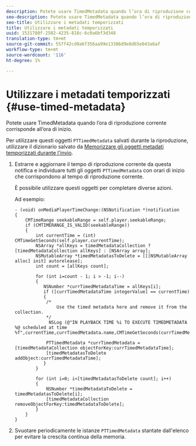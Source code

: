 ```yaml
---
description: Potete usare TimedMetadata quando l’ora di riproduzione corrente corrisponde all’ora di inizio.
seo-description: Potete usare TimedMetadata quando l’ora di riproduzione corrente corrisponde all’ora di inizio.
seo-title: Utilizzare i metadati temporizzati
title: Utilizzare i metadati temporizzati
uuid: 1531780f-2502-4235-818c-6c0a6bf3d348
translation-type: tm+mt
source-git-commit: 557f42cd9a6f356aa99e13386d9e8d65e043a6af
workflow-type: tm+mt
source-wordcount: '116'
ht-degree: 1%

---
```



# Utilizzare i metadati temporizzati {#use-timed-metadata}

Potete usare TimedMetadata quando l’ora di riproduzione corrente corrisponde all’ora di inizio.

Per utilizzare questi oggetti `PTTimedMetadata` salvati durante la riproduzione, utilizzare il dizionario salvato da [Memorizzare gli oggetti metadati temporizzati durante l&#39;invio](../../../tvsdk-3x-ios-prog/ios-3x-advertising/ios-3x-custom-tags-configure/ios-3x-timed-metadata-store.md).

1. Estrarre e aggiornare il tempo di riproduzione corrente da questa notifica e individuare tutti gli oggetti `PTTimedMetadata` con orari di inizio che corrispondono al tempo di riproduzione corrente.

   È possibile utilizzare questi oggetti per completare diverse azioni.

   Ad esempio:

   ```
   - (void) onMediaPlayerTimeChange:(NSNotification *)notification 
   { 
       CMTimeRange seekableRange = self.player.seekableRange; 
       if (CMTIMERANGE_IS_VALID(seekableRange)) 
       { 
           int currentTime = (int) CMTimeGetSeconds(self.player.currentTime); 
           NSArray *allKeys = timedMetadataCollection ? [timedMetadataCollection allKeys] : [NSArray array]; 
           NSMutableArray *timedMetadatasToDelete = [[[NSMutableArray alloc] init] autorelease]; 
           int count = [allKeys count]; 
   
           for (int i=count - 1; i > -1; i--) 
           { 
              NSNumber *currTimedMetadataTime = allKeys[i]; 
              if ([currTimedMetadataTime integerValue] == currentTime) 
              { 
               /* 
                   Use the timed metadata here and remove it from the collection. 
               */ 
                NSLog (@"IN PLAYBACK TIME %i TO EXECUTE TIMEDMETADATA %@ scheduled at time %f",currentTime,currTimedMetadata.name,CMTimeGetSeconds(currTimedMetadata.time)); 
   
               PTTimedMetadata *currTimedMetadata = [timedMetadataCollection objectForKey:currTimedMetadataTime]; 
               [timedMetadatasToDelete addObject:currTimedMetadataTime]; 
              } 
           } 
   
           for (int i=0; i<[timedMetadatasToDelete count]; i++) 
           { 
               NSNumber *timedMetadataToDelete = timedMetadatasToDelete[i]; 
               [timedMetadataCollection removeObjectForKey:timedMetadataToDelete]; 
           } 
       } 
   }
   ```

1. Svuotare periodicamente le istanze `PTTimedMetadata` stantate dall&#39;elenco per evitare la crescita continua della memoria.